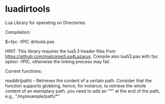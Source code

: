 # luadirtools
Lua Library for operating on Directories 


Compilation:

$>fpc -fPIC dirtools.pas

HINT: This library requires the lua5.3 header files from https://github.com/malcome/Lua4Lazarus. Compile also lua53.pas with fpc option -fPIC, otherwise the linking process may fail.

Current functions:

readdir(path)	-	Retrieves the content of a certain path. Consider that the function supports globbing, hence, for instance, to retrieve the whole content of an exemplary path, you need to add an "*" at the end of the path, e.g., "/my/example/path/\*"


